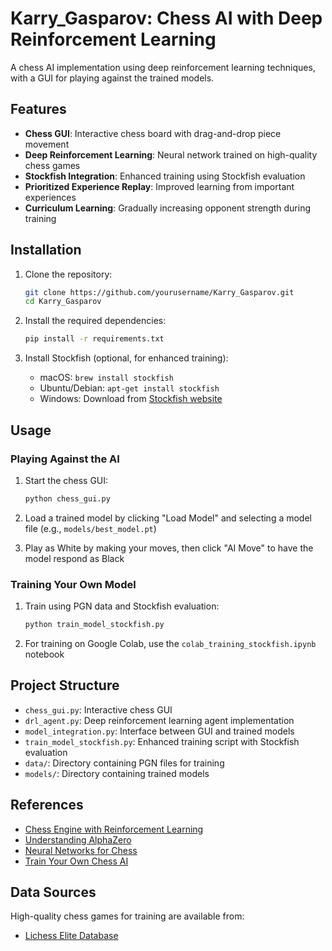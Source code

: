 # Karry_Gasparov: Chess AI with Deep Reinforcement Learning

A chess AI implementation using deep reinforcement learning techniques, with a GUI for playing against the trained models.

## Features

- **Chess GUI**: Interactive chess board with drag-and-drop piece movement
- **Deep Reinforcement Learning**: Neural network trained on high-quality chess games
- **Stockfish Integration**: Enhanced training using Stockfish evaluation
- **Prioritized Experience Replay**: Improved learning from important experiences
- **Curriculum Learning**: Gradually increasing opponent strength during training

## Installation

1. Clone the repository:
   ```bash
   git clone https://github.com/yourusername/Karry_Gasparov.git
   cd Karry_Gasparov
   ```

2. Install the required dependencies:
   ```bash
   pip install -r requirements.txt
   ```

3. Install Stockfish (optional, for enhanced training):
   - macOS: `brew install stockfish`
   - Ubuntu/Debian: `apt-get install stockfish`
   - Windows: Download from [Stockfish website](https://stockfishchess.org/download/)

## Usage

### Playing Against the AI

1. Start the chess GUI:
   ```bash
   python chess_gui.py
   ```

2. Load a trained model by clicking "Load Model" and selecting a model file (e.g., `models/best_model.pt`)

3. Play as White by making your moves, then click "AI Move" to have the model respond as Black

### Training Your Own Model

1. Train using PGN data and Stockfish evaluation:
   ```bash
   python train_model_stockfish.py
   ```

2. For training on Google Colab, use the `colab_training_stockfish.ipynb` notebook

## Project Structure

- `chess_gui.py`: Interactive chess GUI
- `drl_agent.py`: Deep reinforcement learning agent implementation
- `model_integration.py`: Interface between GUI and trained models
- `train_model_stockfish.py`: Enhanced training script with Stockfish evaluation
- `data/`: Directory containing PGN files for training
- `models/`: Directory containing trained models

## References

- [Chess Engine with Reinforcement Learning](https://www.kaggle.com/code/mandmdatascience/chess-engine-2-reinforcement-learning)
- [Understanding AlphaZero](https://www.chess.com/blog/the_real_greco/understanding-alphazero-a-basic-chess-neural-network)
- [Neural Networks for Chess](https://stackoverflow.com/questions/753954/how-to-program-a-neural-network-for-chess)
- [Train Your Own Chess AI](https://medium.com/data-science/train-your-own-chess-ai-66b9ca8d71e4)

## Data Sources

High-quality chess games for training are available from:
- [Lichess Elite Database](https://database.nikonoel.fr/)
